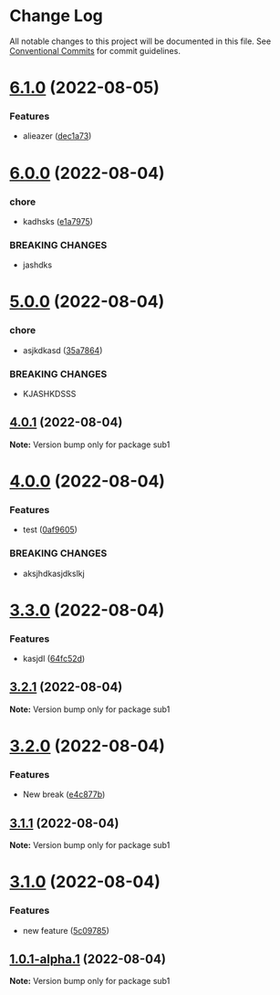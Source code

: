 # Change Log

All notable changes to this project will be documented in this file.
See [Conventional Commits](https://conventionalcommits.org) for commit guidelines.

# [6.1.0](https://github.com/kaijin1234/lerna-test/compare/sub1@6.0.0...sub1@6.1.0) (2022-08-05)


### Features

* alieazer ([dec1a73](https://github.com/kaijin1234/lerna-test/commit/dec1a73f58c1e27e667d8405d8a6010d67ef19b1))






# [6.0.0](https://github.com/kaijin1234/lerna-test/compare/sub1@5.0.0...sub1@6.0.0) (2022-08-04)


### chore

* kadhsks ([e1a7975](https://github.com/kaijin1234/lerna-test/commit/e1a7975d0d47c4093087daef0df8799d7de92b03))


### BREAKING CHANGES

* jashdks





# [5.0.0](https://github.com/kaijin1234/lerna-test/compare/sub1@4.0.1...sub1@5.0.0) (2022-08-04)


### chore

* asjkdkasd ([35a7864](https://github.com/kaijin1234/lerna-test/commit/35a7864ae653daa324e3a27db75283cb3d7b7db8))


### BREAKING CHANGES

* KJASHKDSSS





## [4.0.1](https://github.com/kaijin1234/lerna-test/compare/sub1@4.0.0...sub1@4.0.1) (2022-08-04)

**Note:** Version bump only for package sub1





# [4.0.0](https://github.com/kaijin1234/lerna-test/compare/sub1@3.3.0...sub1@4.0.0) (2022-08-04)


### Features

* test ([0af9605](https://github.com/kaijin1234/lerna-test/commit/0af9605a17be37bce52c89456c33cbc71ab3d97e))


### BREAKING CHANGES

* aksjhdkasjdkslkj





# [3.3.0](https://github.com/kaijin1234/lerna-test/compare/sub1@3.2.1...sub1@3.3.0) (2022-08-04)


### Features

* kasjdl ([64fc52d](https://github.com/kaijin1234/lerna-test/commit/64fc52dd48d55f3f784e64d364b62549b948953a))





## [3.2.1](https://github.com/kaijin1234/lerna-test/compare/sub1@3.2.0...sub1@3.2.1) (2022-08-04)

**Note:** Version bump only for package sub1





# [3.2.0](https://github.com/kaijin1234/lerna-test/compare/sub1@3.1.1...sub1@3.2.0) (2022-08-04)


### Features

* New break ([e4c877b](https://github.com/kaijin1234/lerna-test/commit/e4c877be12b771ca92134a0bd6ab8fff600ca68b))





## [3.1.1](https://github.com/kaijin1234/lerna-test/compare/sub1@3.1.0...sub1@3.1.1) (2022-08-04)

**Note:** Version bump only for package sub1





# [3.1.0](https://github.com/kaijin1234/lerna-test/compare/sub1@1.0.1-alpha.1...sub1@3.1.0) (2022-08-04)


### Features

* new feature ([5c09785](https://github.com/kaijin1234/lerna-test/commit/5c09785bec8e9cffa32cb84bd85b488f9ac9d2b6))





## [1.0.1-alpha.1](https://github.com/kaijin1234/lerna-test/compare/sub1@1.0.1-alpha.0...sub1@1.0.1-alpha.1) (2022-08-04)

**Note:** Version bump only for package sub1
